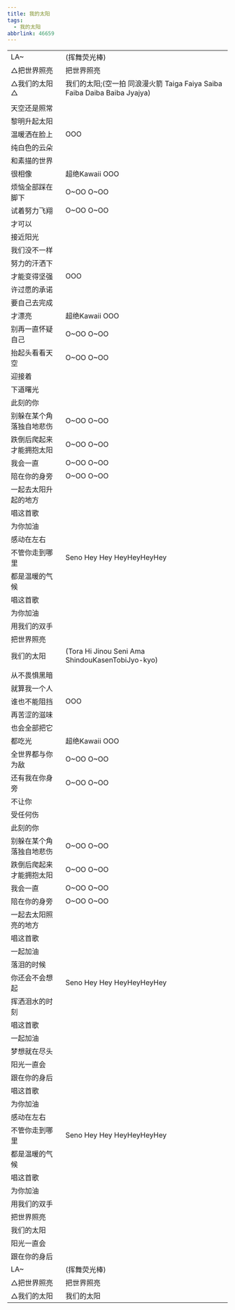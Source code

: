 ```yaml
---
title: 我的太阳
tags:
  - 我的太阳
abbrlink: 46659
---
```

|      |      |
|--|--|
|LA~|(挥舞荧光棒)|
|△把世界照亮|把世界照亮|
|△我们的太阳△|我们的太阳;(空一拍 同浪漫火箭 Taiga Faiya Saiba Faiba Daiba Baiba Jyajya)|
|      |      |
|天空还是照常|      |
|黎明升起太阳|      |
|温暖洒在脸上|OOO|
|纯白色的云朵|      |
|和素描的世界|      |
|很相像|超绝Kawaii OOO|
|烦恼全部踩在脚下|O~OO O~OO|
|试着努力飞翔|O~OO O~OO|
|才可以|      |
|接近阳光|      |
|我们没不一样|      |
|努力的汗洒下|      |
|才能变得坚强|OOO|
|许过愿的承诺|      |
|要自己去完成|      |
|才漂亮|超绝Kawaii OOO|
|别再一直怀疑自己|O~OO O~OO|
|抬起头看看天空|O~OO O~OO|
|迎接着|      |
|下道曙光|      |
|此刻的你|      |
|别躲在某个角落独自地悲伤|O~OO O~OO|
|跌倒后爬起来才能拥抱太阳|O~OO O~OO|
|我会一直|O~OO O~OO|
|陪在你的身旁|O~OO O~OO|
|一起去太阳升起的地方|      |
|唱这首歌|      |
|为你加油|      |
|感动在左右|      |
|不管你走到哪里|Seno Hey Hey HeyHeyHeyHey|
|都是温暖的气候|      |
|唱这首歌|      |
|为你加油|      |
|用我们的双手|      |
|把世界照亮|      |
|我们的太阳|(Tora Hi Jinou Seni Ama ShindouKasenTobiJyo-kyo)|
|      |      |
|从不畏惧黑暗|      |
|就算我一个人|      |
|谁也不能阻挡|OOO|
|再苦涩的滋味|      |
|也会全部把它|      |
|都吃光|超绝Kawaii OOO|
|全世界都与你为敌|O~OO O~OO|
|还有我在你身旁|O~OO O~OO|
|不让你|      |
|受任何伤|      |
|此刻的你|      |
|别躲在某个角落独自地悲伤|O~OO O~OO|
|跌倒后爬起来才能拥抱太阳|O~OO O~OO|
|我会一直|O~OO O~OO|
|陪在你的身旁|O~OO O~OO|
|一起去太阳照亮的地方|      |
|唱这首歌|      |
|一起加油|      |
|落泪的时候|      |
|你还会不会想起|Seno Hey Hey HeyHeyHeyHey|
|挥洒泪水的时刻|      |
|唱这首歌|      |
|一起加油|      |
|梦想就在尽头|      |
|阳光一直会|      |
|跟在你的身后|      |
|唱这首歌|      |
|为你加油|      |
|感动在左右|      |
|不管你走到哪里|Seno Hey Hey HeyHeyHeyHey|
|都是温暖的气候|      |
|唱这首歌|      |
|为你加油|      |
|用我们的双手|      |
|把世界照亮|      |
|我们的太阳|      |
|阳光一直会|      |
|跟在你的身后|      |
|LA~|(挥舞荧光棒)|
|△把世界照亮|把世界照亮|
|△我们的太阳|我们的太阳|